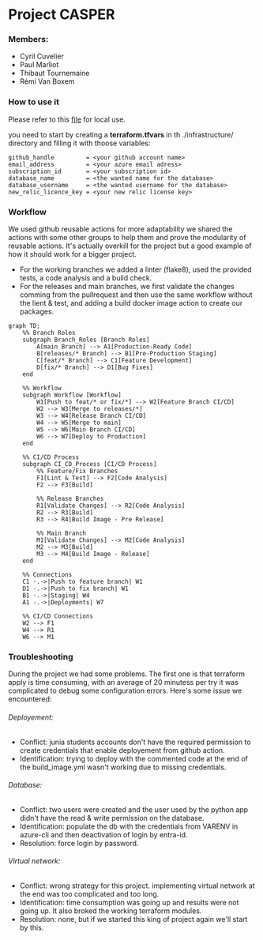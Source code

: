 # Project CASPER

### Members:

- Cyril Cuvelier
- Paul Marliot
- Thibaut Tournemaine
- Rémi Van Boxem

### How to use it 

Please refer to this [file](https://github.com/CloudComputingCPRT/Casper/blob/main/HOWTO.md) for local use.

you need to start by creating a **terraform.tfvars** in th ./infrastructure/ directory and filling it with thoose variables:
```
github_handle         = <your github account name>
email_address         = <your azure email adress>
subscription_id       = <your subscription id>
database_name         = <the wanted name for the database>
database_username     = <the wanted username for the database>
new_relic_licence_key = <your new relic license key>
```

### Workflow
We used github reusable actions for more adaptability we shared the actions with some other groups to help them and prove the modularity of reusable actions.
It's actually overkill for the project but a good example of how it should work for a bigger project.

- For the working branches we added a linter (flake8), used the provided tests, a code analysis and a build check.  
- For the releases and main branches, we first validate the changes comming from the pullrequest and then use the same workflow without the lient & test, and adding a build docker image action to create our packages.

```mermaid
graph TD;
    %% Branch Roles
    subgraph Branch_Roles [Branch Roles]
        A[main Branch] --> A1[Production-Ready Code]
        B[releases/* Branch] --> B1[Pre-Production Staging]
        C[feat/* Branch] --> C1[Feature Development]
        D[fix/* Branch] --> D1[Bug Fixes]
    end

    %% Workflow
    subgraph Workflow [Workflow]
        W1[Push to feat/* or fix/*] --> W2[Feature Branch CI/CD]
        W2 --> W3[Merge to releases/*]
        W3 --> W4[Release Branch CI/CD]
        W4 --> W5[Merge to main]
        W5 --> W6[Main Branch CI/CD]
        W6 --> W7[Deploy to Production]
    end

    %% CI/CD Process
    subgraph CI_CD_Process [CI/CD Process]
        %% Feature/Fix Branches
        F1[Lint & Test] --> F2[Code Analysis]
        F2 --> F3[Build]

        %% Release Branches
        R1[Validate Changes] --> R2[Code Analysis]
        R2 --> R3[Build]
        R3 --> R4[Build Image - Pre Release]

        %% Main Branch
        M1[Validate Changes] --> M2[Code Analysis]
        M2 --> M3[Build]
        M3 --> M4[Build Image - Release]
    end

    %% Connections
    C1 -.->|Push to feature branch| W1
    D1 -.->|Push to fix branch| W1
    B1 -.->|Staging| W4
    A1 -.->|Deployments| W7

    %% CI/CD Connections
    W2 --> F1
    W4 --> R1
    W6 --> M1
```

### Troubleshooting
During the project we had some problems. The first one is that terraform apply is time consuming, with an average of 20 minutess per try it was complicated to debug some configuration errors.
Here's some issue we encountered:

###### Deployement:

- Conflict: junia students accounts don't have the required permission to create credentials that enable deployement from github action.
- Identification: trying to deploy with the commented code at the end of the build_image.yml wasn't working due to missing credentials.

###### Database:

- Conflict: two users were created and the user used by the python app didn't have the read & write permission on the database. 
- Identification: populate the db with the credentials from VARENV in azure-cli and then deactivation of login by entra-id.
- Resolution: force login by password.


###### Virtual network:

- Conflict: wrong strategy for this project. implementing virtual network at the end was too complicated and too long.
- Identification: time consumption was going up and results were not going up. It also broked the working terraform modules.
- Resolution: none, but if we started this king of project again we'll start by this.

